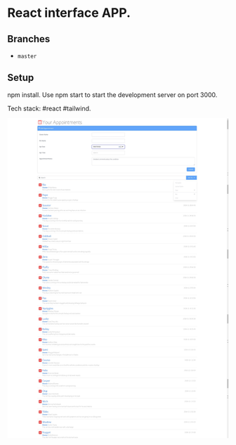 # React interface APP.

## Branches

* `master`

## Setup

npm install. Use npm start to start the development server on port 3000.

Tech stack: #react #tailwind.

![Alt text](/public/page_screenshot.png?raw=true "images")
